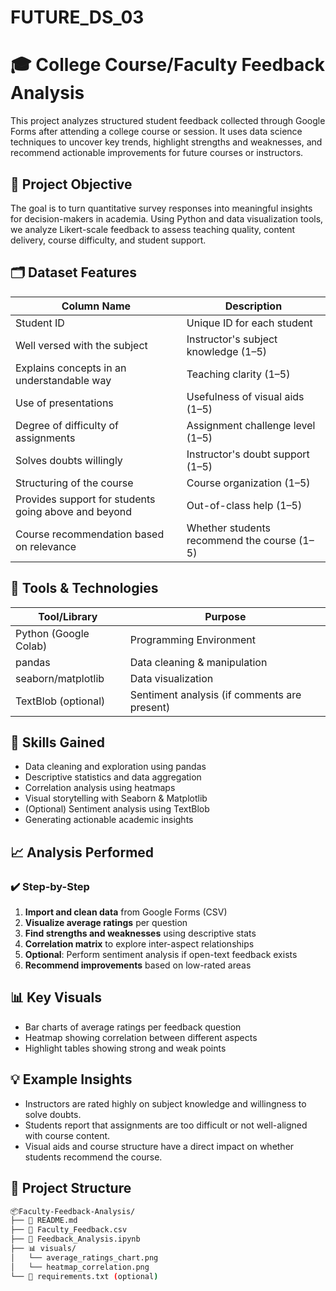 # FUTURE_DS_03
# 🎓 College Course/Faculty Feedback Analysis

This project analyzes structured student feedback collected through Google Forms after attending a college course or session. It uses data science techniques to uncover key trends, highlight strengths and weaknesses, and recommend actionable improvements for future courses or instructors.

## 📌 Project Objective

The goal is to turn quantitative survey responses into meaningful insights for decision-makers in academia. Using Python and data visualization tools, we analyze Likert-scale feedback to assess teaching quality, content delivery, course difficulty, and student support.



## 🗂️ Dataset Features

| Column Name                                           | Description |
|-------------------------------------------------------|-------------|
| Student ID                                            | Unique ID for each student |
| Well versed with the subject                          | Instructor's subject knowledge (1–5) |
| Explains concepts in an understandable way            | Teaching clarity (1–5) |
| Use of presentations                                  | Usefulness of visual aids (1–5) |
| Degree of difficulty of assignments                   | Assignment challenge level (1–5) |
| Solves doubts willingly                               | Instructor's doubt support (1–5) |
| Structuring of the course                             | Course organization (1–5) |
| Provides support for students going above and beyond  | Out-of-class help (1–5) |
| Course recommendation based on relevance              | Whether students recommend the course (1–5) |



## 🔧 Tools & Technologies

| Tool/Library    | Purpose                         |
|----------------|---------------------------------|
| Python (Google Colab) | Programming Environment     |
| pandas         | Data cleaning & manipulation     |
| seaborn/matplotlib | Data visualization         |
| TextBlob (optional) | Sentiment analysis (if comments are present) |



## 🧠 Skills Gained

- Data cleaning and exploration using pandas
- Descriptive statistics and data aggregation
- Correlation analysis using heatmaps
- Visual storytelling with Seaborn & Matplotlib
- (Optional) Sentiment analysis using TextBlob
- Generating actionable academic insights


## 📈 Analysis Performed

### ✔️ Step-by-Step

1. **Import and clean data** from Google Forms (CSV)
2. **Visualize average ratings** per question
3. **Find strengths and weaknesses** using descriptive stats
4. **Correlation matrix** to explore inter-aspect relationships
5. **Optional**: Perform sentiment analysis if open-text feedback exists
6. **Recommend improvements** based on low-rated areas

## 📊 Key Visuals

- Bar charts of average ratings per feedback question
- Heatmap showing correlation between different aspects
- Highlight tables showing strong and weak points
  
## 💡 Example Insights

- Instructors are rated highly on subject knowledge and willingness to solve doubts.
- Students report that assignments are too difficult or not well-aligned with course content.
- Visual aids and course structure have a direct impact on whether students recommend the course.

## 📁 Project Structure

```bash
📦Faculty-Feedback-Analysis/
├── 📄 README.md
├── 📄 Faculty_Feedback.csv
├── 📓 Feedback_Analysis.ipynb
├── 📊 visuals/
│   └── average_ratings_chart.png
│   └── heatmap_correlation.png
└── 📄 requirements.txt (optional)
